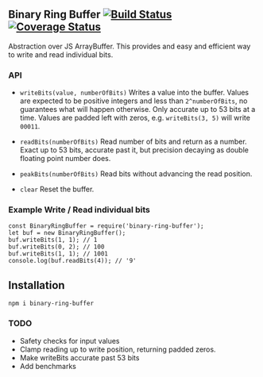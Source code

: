 ## Binary Ring Buffer [![Build Status](https://travis-ci.org/joemccourt/binary-ring-buffer.svg?branch=master)](https://travis-ci.org/joemccourt/binary-ring-buffer) [![Coverage Status](https://coveralls.io/repos/github/joemccourt/binary-ring-buffer/badge.svg?branch=master)](https://coveralls.io/github/joemccourt/binary-ring-buffer?branch=master)

Abstraction over JS ArrayBuffer.  This provides and easy and efficient way to write and read individual bits.

### API
 * `writeBits(value, numberOfBits)` Writes a value into the buffer.  Values are expected to be positive integers and less than `2^numberOfBits`, no guarantees what will happen otherwise.  Only accurate up to 53 bits at a time.  Values are padded left with zeros, e.g. `writeBits(3, 5)` will write `00011`.

 * `readBits(numberOfBits)` Read number of bits and return as a number.  Exact up to 53 bits, accurate past it, but precision decaying as double floating point number does.

 * `peakBits(numberOfBits)` Read bits without advancing the read position.

 * `clear` Reset the buffer.


### Example Write / Read individual bits

```
const BinaryRingBuffer = require('binary-ring-buffer');
let buf = new BinaryRingBuffer();
buf.writeBits(1, 1); // 1
buf.writeBits(0, 2); // 100
buf.writeBits(1, 1); // 1001
console.log(buf.readBits(4)); // '9'
```

## Installation
`npm i binary-ring-buffer`

### TODO
 * Safety checks for input values
 * Clamp reading up to write position, returning padded zeros.
 * Make writeBits accurate past 53 bits
 * Add benchmarks